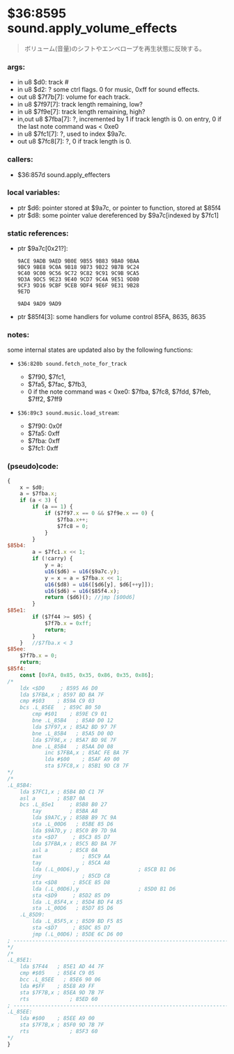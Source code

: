﻿
# $36:8595 sound.apply_volume_effects
> ボリューム(音量)のシフトやエンベロープを再生状態に反映する。

### args:
+	in u8 $d0: track #
+	in u8 $d2: ? some ctrl flags. 0 for music, 0xff for sound effects.
+	out u8 $7f7b[7]: volume for each track.
+	in u8 $7f97[7]: track length remaining, low?
+	in u8 $7f9e[7]: track length remaining, high?
+	in,out u8 $7fba[7]: ?, incremented by 1 if track length is 0. on entry, 0 if the last note command was < 0xe0
+	in u8 $7fc1[7]: ?, used to index $9a7c.
+	out u8 $7fc8[7]: ?, 0 if track length is 0.

### callers:
+	$36:857d sound.apply_effecters

### local variables:
+	ptr $d6: pointer stored at $9a7c, or pointer to function, stored at $85f4
+	ptr $d8: some pointer value dereferenced by $9a7c[indexed by $7fc1]

### static references:
+	ptr $9a7c[0x21?]:

		9ACE 9ADB 9AED 9B0E 9B55 9B83 9BA0 9BAA 
		9BC9 9BE8 9C0A 9B18 9B73 9B22 9B7B 9C24 
		9C40 9C00 9C56 9C72 9C82 9C91 9C9B 9CA5 
		9D3A 9DC5 9E23 9E40 9CD7 9C4A 9E51 9D80 
		9CF3 9D16 9CBF 9CEB 9DF4 9E6F 9E31 9B28 
		9E7D 
		
		9AD4 9AD9 9AD9 

+	ptr $85f4[3]: some handlers for volume control
	85FA, 8635, 8635

### notes:
some internal states are updated also by the following functions:

-	`$36:820b sound.fetch_note_for_track`
	-	$7f90, $7fc1, 
	-	$7fa5, $7fac, $7fb3,
	-	0 if the note command was < 0xe0: $7fba, $7fc8, $7fdd, $7feb, $7ff2, $7ff9

-	`$36:89c3 sound.music.load_stream`:
	-	$7f90: 0x0f
	-	$7fa5: 0xff
	-	$7fba: 0xff
	-	$7fc1: 0xff

### (pseudo)code:
```js
{
	x = $d0;
	a = $7fba.x;
	if (a < 3) {
		if (a == 1) {
			if ($7f97.x == 0 && $7f9e.x == 0) {
				$7fba.x++;
				$7fc8 = 0;
			}
		}
$85b4:
		a = $7fc1.x << 1;
		if (!carry) {
			y = a;
			u16($d6) = u16($9a7c.y);
			y = x = a = $7fba.x << 1;
			u16($d8) = u16([$d6[y], $d6[++y]]);
			u16($d6) = u16($85f4.x);
			return ($d6)();	//jmp [$00d6]
		}
$85e1:
		if ($7f44 >= $05) {
			$7f7b.x = 0xff;
			return;
		}
	}	//$7fba.x < 3
$85ee:
	$7f7b.x = 0;
	return;
$85f4:
	const [0xFA, 0x85, 0x35, 0x86, 0x35, 0x86];
/*
    ldx <$D0     ; 8595 A6 D0
    lda $7FBA,x ; 8597 BD BA 7F
    cmp #$03    ; 859A C9 03
    bcs .L_85EE   ; 859C B0 50
		cmp #$01    ; 859E C9 01
		bne .L_85B4   ; 85A0 D0 12
		lda $7F97,x ; 85A2 BD 97 7F
		bne .L_85B4   ; 85A5 D0 0D
		lda $7F9E,x ; 85A7 BD 9E 7F
		bne .L_85B4   ; 85AA D0 08
			inc $7FBA,x ; 85AC FE BA 7F
			lda #$00    ; 85AF A9 00
			sta $7FC8,x ; 85B1 9D C8 7F
*/
/*
.L_85B4:
  	lda $7FC1,x ; 85B4 BD C1 7F
    asl a       ; 85B7 0A
    bcs .L_85e1     ; 85B8 B0 27
		tay         ; 85BA A8
		lda $9A7C,y ; 85BB B9 7C 9A
		sta .L_00D6   ; 85BE 85 D6
		lda $9A7D,y ; 85C0 B9 7D 9A
		sta <$D7     ; 85C3 85 D7
		lda $7FBA,x ; 85C5 BD BA 7F
		asl a       ; 85C8 0A
		tax             ; 85C9 AA
		tay             ; 85CA A8
		lda (.L_00D6),y                   ; 85CB B1 D6
		iny             ; 85CD C8
		sta <$D8     ; 85CE 85 D8
		lda (.L_00D6),y                   ; 85D0 B1 D6
		sta <$D9     ; 85D2 85 D9
		lda .L_85F4,x ; 85D4 BD F4 85
		sta .L_00D6   ; 85D7 85 D6
	.L_85D9:
		lda .L_85F5,x ; 85D9 BD F5 85
		sta <$D7     ; 85DC 85 D7
		jmp (.L_00D6) ; 85DE 6C D6 00
; ----------------------------------------------------------------------------
*/
/*
.L_85E1:
    lda $7F44   ; 85E1 AD 44 7F
    cmp #$05    ; 85E4 C9 05
    bcc .L_85EE   ; 85E6 90 06
    lda #$FF    ; 85E8 A9 FF
    sta $7F7B,x ; 85EA 9D 7B 7F
    rts             ; 85ED 60
; ----------------------------------------------------------------------------
.L_85EE:
    lda #$00    ; 85EE A9 00
    sta $7F7B,x ; 85F0 9D 7B 7F
    rts             ; 85F3 60
*/
}
```

